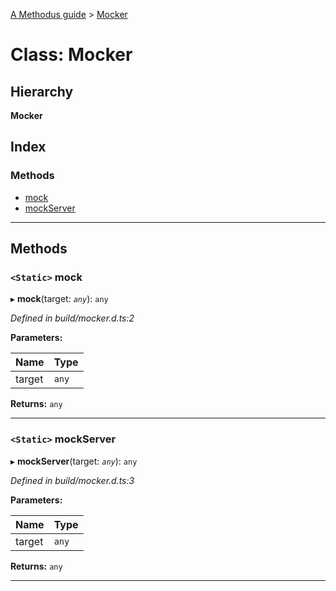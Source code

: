 [A Methodus guide](../README.md) > [Mocker](../classes/mocker.md)

# Class: Mocker

## Hierarchy

**Mocker**

## Index

### Methods

* [mock](mocker.md#mock)
* [mockServer](mocker.md#mockserver)

---

## Methods

<a id="mock"></a>

### `<Static>` mock

▸ **mock**(target: *`any`*): `any`

*Defined in build/mocker.d.ts:2*

**Parameters:**

| Name | Type |
| ------ | ------ |
| target | `any` |

**Returns:** `any`

___
<a id="mockserver"></a>

### `<Static>` mockServer

▸ **mockServer**(target: *`any`*): `any`

*Defined in build/mocker.d.ts:3*

**Parameters:**

| Name | Type |
| ------ | ------ |
| target | `any` |

**Returns:** `any`

___

